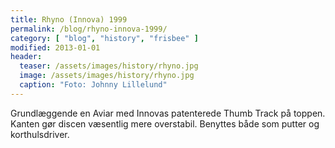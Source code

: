 ```yaml
---
title: Rhyno (Innova) 1999
permalink: /blog/rhyno-innova-1999/
category: [ "blog", "history", "frisbee" ]
modified: 2013-01-01
header:
  teaser: /assets/images/history/rhyno.jpg
  image: /assets/images/history/rhyno.jpg
  caption: "Foto: Johnny Lillelund"
---
```


Grundlæggende en Aviar med Innovas patenterede Thumb Track på toppen. Kanten gør discen væsentlig mere overstabil. Benyttes både som putter og korthulsdriver.